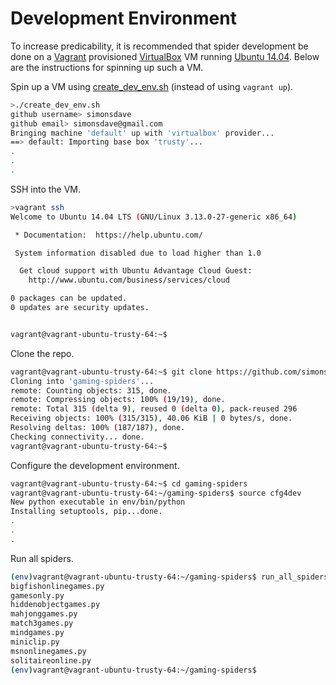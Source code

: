 # Development Environment

To increase predicability, it is recommended
that spider development be done on a [Vagrant](http://www.vagrantup.com/) provisioned
[VirtualBox](https://www.virtualbox.org/)
VM running [Ubuntu 14.04](http://releases.ubuntu.com/14.04/).
Below are the instructions for spinning up such a VM.

Spin up a VM using [create_dev_env.sh](create_dev_env.sh)
(instead of using ```vagrant up```).

```bash
>./create_dev_env.sh
github username> simonsdave
github email> simonsdave@gmail.com
Bringing machine 'default' up with 'virtualbox' provider...
==> default: Importing base box 'trusty'...
.
.
.
```

SSH into the VM.

```bash
>vagrant ssh
Welcome to Ubuntu 14.04 LTS (GNU/Linux 3.13.0-27-generic x86_64)

 * Documentation:  https://help.ubuntu.com/

 System information disabled due to load higher than 1.0

  Get cloud support with Ubuntu Advantage Cloud Guest:
    http://www.ubuntu.com/business/services/cloud

0 packages can be updated.
0 updates are security updates.


vagrant@vagrant-ubuntu-trusty-64:~$
```

Clone the repo.

```bash
vagrant@vagrant-ubuntu-trusty-64:~$ git clone https://github.com/simonsdave/gaming-spiders.git
Cloning into 'gaming-spiders'...
remote: Counting objects: 315, done.
remote: Compressing objects: 100% (19/19), done.
remote: Total 315 (delta 9), reused 0 (delta 0), pack-reused 296
Receiving objects: 100% (315/315), 40.06 KiB | 0 bytes/s, done.
Resolving deltas: 100% (187/187), done.
Checking connectivity... done.
vagrant@vagrant-ubuntu-trusty-64:~$
```

Configure the development environment.

```bash
vagrant@vagrant-ubuntu-trusty-64:~$ cd gaming-spiders
vagrant@vagrant-ubuntu-trusty-64:~/gaming-spiders$ source cfg4dev
New python executable in env/bin/python
Installing setuptools, pip...done.
.
.
.
```

Run all spiders.

```bash
(env)vagrant@vagrant-ubuntu-trusty-64:~/gaming-spiders$ run_all_spiders.sh
bigfishonlinegames.py
gamesonly.py
hiddenobjectgames.py
mahjonggames.py
match3games.py
mindgames.py
miniclip.py
msnonlinegames.py
solitaireonline.py
(env)vagrant@vagrant-ubuntu-trusty-64:~/gaming-spiders$
```
